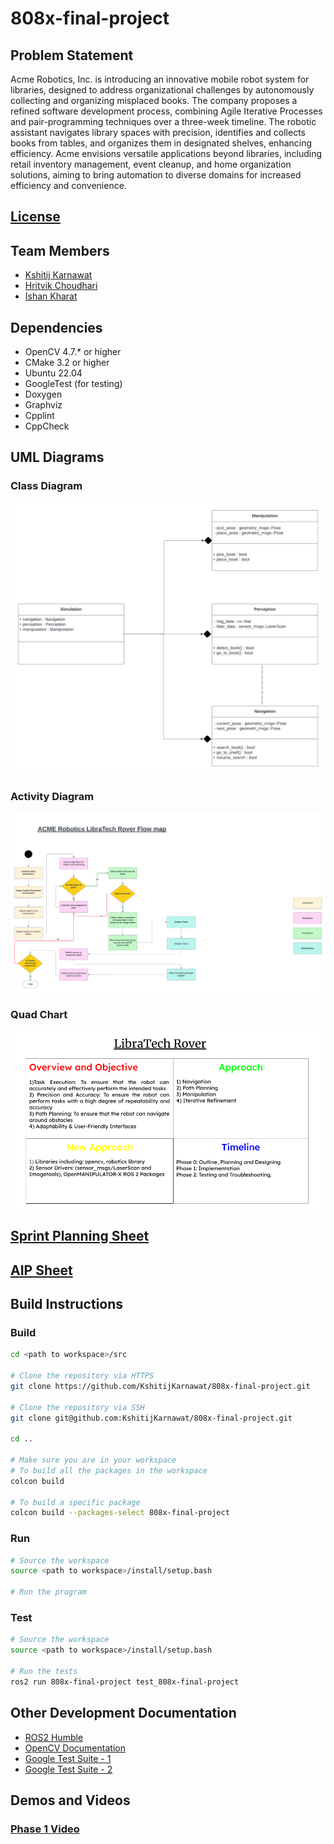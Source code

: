 # 808x-final-project

## Problem Statement

Acme Robotics, Inc. is introducing an innovative mobile robot system for libraries, designed to address organizational challenges by autonomously collecting and organizing misplaced books. The company proposes a refined software development process, combining Agile Iterative Processes and pair-programming techniques over a three-week timeline. The robotic assistant navigates library spaces with precision, identifies and collects books from tables, and organizes them in designated shelves, enhancing efficiency. Acme envisions versatile applications beyond libraries, including retail inventory management, event cleanup, and home organization solutions, aiming to bring automation to diverse domains for increased efficiency and convenience.

## [License](LICENSE.md)

## Team Members

- [Kshitij Karnawat](github.com/KshitijKarnawat)
- [Hritvik Choudhari](github.com/Hritvik-Choudhari0411)
- [Ishan Kharat](github.com/IshanMahesh)

## Dependencies

- OpenCV 4.7.* or higher
- CMake 3.2 or higher
- Ubuntu 22.04
- GoogleTest (for testing)
- Doxygen
- Graphviz
- Cpplint
- CppCheck

## UML Diagrams

### Class Diagram

![Class Diagram](UML/Initial_UML.png)

### Activity Diagram

![Activity Diagram](UML/Activity%20diagram.png)

### Quad Chart

![Quad Chart](etc/Quad%20Chart%20808X%20Final.png)

## [Sprint Planning Sheet](https://docs.google.com/document/d/1JbbbAJ8IAPji8cDEJULXS9b06gbV5670XV5xcjyWHW8/edit?usp=sharing)

## [AIP Sheet](https://docs.google.com/spreadsheets/d/1mTLV-YEdRInJUX6wf7WwWbO4zYFp7oAwrzbesrukGaw/edit?usp=sharing)

## Build Instructions

### Build

```bash
cd <path to workspace>/src

# Clone the repository via HTTPS
git clone https://github.com/KshitijKarnawat/808x-final-project.git

# Clone the repository via SSH
git clone git@github.com:KshitijKarnawat/808x-final-project.git

cd ..

# Make sure you are in your workspace
# To build all the packages in the workspace
colcon build

# To build a specific package
colcon build --packages-select 808x-final-project
```

### Run

```bash
# Source the workspace
source <path to workspace>/install/setup.bash

# Run the program
```

### Test

```bash
# Source the workspace
source <path to workspace>/install/setup.bash

# Run the tests
ros2 run 808x-final-project test_808x-final-project
```

## Other Development Documentation

- [ROS2 Humble](https://docs.ros.org/en/humble/index.html)
- [OpenCV Documentation](https://opencv.org/)
- [Google Test Suite - 1](https://chromium.googlesource.com/external/github.com/google/googletest/+/refs/heads/v1.8.x/README.md)
- [Google Test Suite - 2](http://google.github.io/googletest/)

## Demos and Videos

### [Phase 1 Video](https://drive.google.com/drive/folders/1PNEZpoQxckXUty39gVZCyrosqI-xmcfu?usp=sharing)
